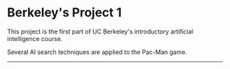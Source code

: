 # Berkeley's Project 1

This project is the first part of UC Berkeley's introductory artificial intelligence course.

Several AI search techniques are applied to the Pac-Man game.

---

